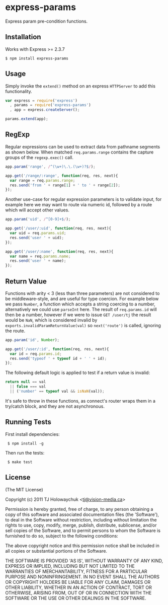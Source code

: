 
# express-params

  Express param pre-condition functions.

## Installation

 Works with Express >= 2.3.7

    $ npm install express-params

## Usage

 Simply invoke the `extend()` method on an express `HTTPServer` to add this functionality.

```javascript
var express = require('express')
  , params = require('express-params')
  , app = express.createServer();

params.extend(app);
```

## RegExp

  Regular expressions can be used to extract data from pathname
  segments as shown below. When matched `req.params.range` contains
  the capture groups of the `regexp.exec()` call.

```javascript
app.param('range', /^(\w+)\.\.(\w+)?$/);

app.get('/range/:range', function(req, res, next){
  var range = req.params.range;
  res.send('from ' + range[1] + ' to ' + range[2]);
});
```

  Another use-case for regular expression parameters is to validate input,
  for example here we may want to route via numeric id, followed by a route
  which will accept other values.

```javascript
app.param('uid', /^[0-9]+$/);

app.get('/user/:uid', function(req, res, next){
  var uid = req.params.uid;
  res.send('user ' + uid);
});

app.get('/user/:name', function(req, res, next){
  var name = req.params.name;
  res.send('user ' + name);
});
```

## Return Value

  Functions with arity < 3 (less than three parameters) are not
  considered to be middleware-style, and are useful for type coercion.
  For example below we pass `Number`, a function which accepts a string coercing to a number, alternatively we could use `parseInt` here. The result of `req.params.id` will then be a number, however if we were to issue `GET /user/tj` the result would be `NaN`, which is considered invalid by `exports.invalidParamReturnValue(val)` so `next('route')` is called, ignoring the route.

```javascript
app.param('id', Number);

app.get('/user/:id', function(req, res, next){
  var id = req.params.id;
  res.send('typeof ' + typeof id + ' ' + id);
});
```

  The following default logic is applied to test if a return value is invalid:

```javascript  
return null == val
  || false === val
  || ('number' == typeof val && isNaN(val));
```

 It's safe to throw in these functions, as connect's router wraps them in a try/catch block, and they are not asynchronous.

## Running Tests

 First install dependencies:
 
     $ npm install -g

 Then run the tests:
 
     $ make test

## License 

(The MIT License)

Copyright (c) 2011 TJ Holowaychuk &lt;tj@vision-media.ca&gt;

Permission is hereby granted, free of charge, to any person obtaining
a copy of this software and associated documentation files (the
'Software'), to deal in the Software without restriction, including
without limitation the rights to use, copy, modify, merge, publish,
distribute, sublicense, and/or sell copies of the Software, and to
permit persons to whom the Software is furnished to do so, subject to
the following conditions:

The above copyright notice and this permission notice shall be
included in all copies or substantial portions of the Software.

THE SOFTWARE IS PROVIDED 'AS IS', WITHOUT WARRANTY OF ANY KIND,
EXPRESS OR IMPLIED, INCLUDING BUT NOT LIMITED TO THE WARRANTIES OF
MERCHANTABILITY, FITNESS FOR A PARTICULAR PURPOSE AND NONINFRINGEMENT.
IN NO EVENT SHALL THE AUTHORS OR COPYRIGHT HOLDERS BE LIABLE FOR ANY
CLAIM, DAMAGES OR OTHER LIABILITY, WHETHER IN AN ACTION OF CONTRACT,
TORT OR OTHERWISE, ARISING FROM, OUT OF OR IN CONNECTION WITH THE
SOFTWARE OR THE USE OR OTHER DEALINGS IN THE SOFTWARE.